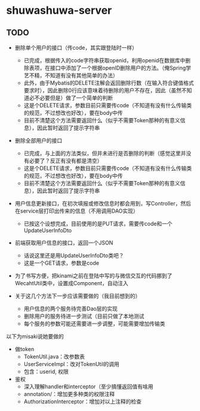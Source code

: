 # shuwashuwa-server

## TODO
- 删除单个用户的接口（传code，其实跟登陆时一样）
    - 已完成，根据传入的code字符串获取openid，利用openid在数据库中删除表项，在接口中添加了一个根据openID删除用户的方法。（俺Spring学艺不精，不知道有没有其他简单的办法）
    - 此外，由于Mybatis的DELETE注解会返回删除行数（在输入符合键值格式要求时），因此删除0行应该意味着待删除的用户不存在，因此（虽然不知道必不必要但是）做了一个简单的判断
    - 这是个DELETE请求，参数目前只需要传code（不知道有没有什么传输类的规范，不过想改也好改），要在body中传
    - 目前不清楚这个方法需要返回什么（似乎不需要Token那种的有意义信息），因此暂时返回了提示字符串
    
- 删除全部用户的接口
    - 已完成，与上面的方法类似，但并未进行是否删除的判断（感觉这里并没有必要了？反正有没有都是清空）
    - 这是个DELETE请求，参数目前只需要传code（不知道有没有什么传输类的规范，不过想改也好改），要在body中传
    - 目前不清楚这个方法需要返回什么（似乎不需要Token那种的有意义信息），因此暂时返回了提示字符串

- 用户信息更新接口，在初次填报或修改信息时都会用到，写Controller，然后在service层打印出传来的信息（不用调用DAO实现）
    - 已按这个设想完成，目前使用的是PUT请求，需要传code和一个UpdateUserInfoDto
    
- 前端获取用户信息的接口，返回一个JSON
    - 话说这里还是用UpdateUserInfoDto类吧？
    - 这是一个GET请求，参数是code
    
- 为了书写方便，把kinami之前在登陆中写的与微信交互的代码挪到了WecahtUtil类中，设置成Component，自动注入

- 关于这几个方法下一步应该需要做的（我目前想到的）
    - 用户信息的两个服务待完善Dao层的实现
    - 删除用户的服务待进一步测试（目前只做了本地测试
    - 每个服务的参数可能还需要进一步调整，可能需要增加传输类

以下为misaki说她要做的

- 做token
  - TokenUtil.java：改参数表
  - UserServiceImpl：改对TokenUtil的调用
  - 包含：userid, 权限
- 鉴权
  - 深入理解handler和interceptor（至少搞懂返回值有啥用
  - annotation/：增加更多种类的权限注释
  - AuthorizationInterceptor：增加对以上注释的检查